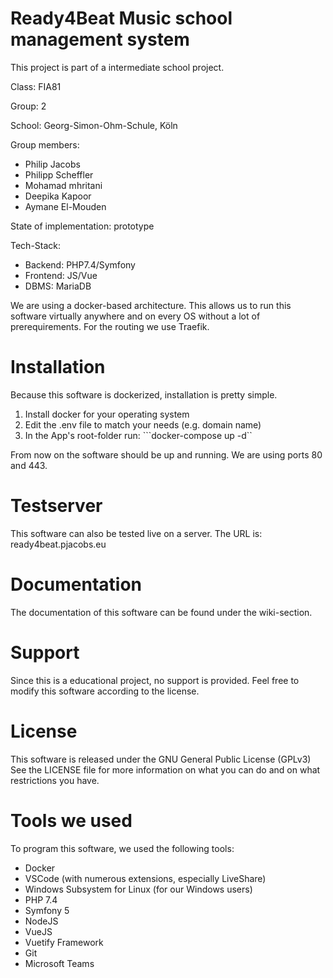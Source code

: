 # Ready4Beat Music school management system

This project is part of a intermediate school project.

Class: FIA81

Group: 2

School:
Georg-Simon-Ohm-Schule, Köln

Group members:

* Philip Jacobs
* Philipp Scheffler
* Mohamad mhritani
* Deepika Kapoor
* Aymane El-Mouden

State of implementation: prototype

Tech-Stack:
* Backend: PHP7.4/Symfony
* Frontend: JS/Vue
* DBMS: MariaDB

We are using a docker-based architecture. This allows us to run this software virtually anywhere and on every OS without a lot of prerequirements. For the routing we use Traefik.

# Installation
Because this software is dockerized, installation is pretty simple.

1. Install docker for your operating system
2. Edit the .env file to match your needs (e.g. domain name)
3. In the App's root-folder run: 
```docker-compose up -d``

From now on the software should be up and running. We are using ports 80 and 443. 

# Testserver
This software can also be tested live on a server.
The URL is: ready4beat.pjacobs.eu

# Documentation
The documentation of this software can be found under the wiki-section. 

# Support
Since this is a educational project, no support is provided. Feel free to modify this software according to the license.

# License
This software is released under the GNU General Public License (GPLv3)
See the LICENSE file for more information on what you can do and on what restrictions you have.

# Tools we used
To program this software, we used the following tools:
* Docker
* VSCode (with numerous extensions, especially LiveShare)
* Windows Subsystem for Linux (for our Windows users)
* PHP 7.4
* Symfony 5
* NodeJS
* VueJS
* Vuetify Framework
* Git
* Microsoft Teams



